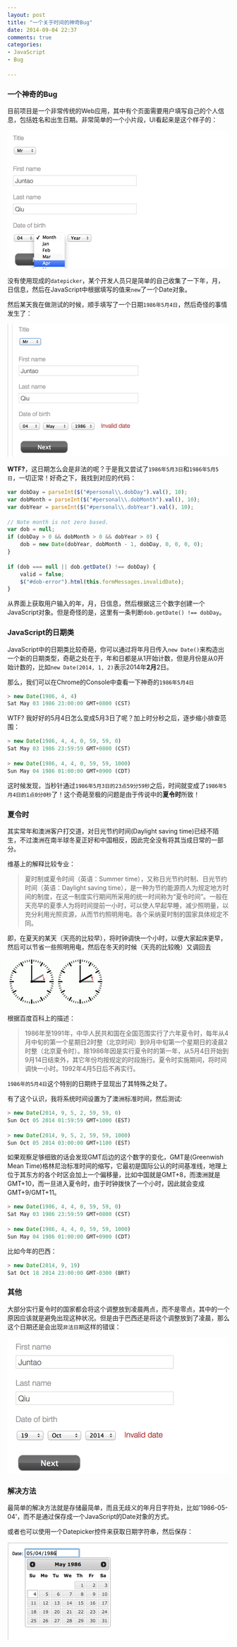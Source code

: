 ```yaml
---
layout: post
title: "一个关于时间的神奇Bug"
date: 2014-09-04 22:37
comments: true
categories: 
- JavaScript
- Bug

---
```

### 一个神奇的Bug

目前项目是一个非常传统的Web应用，其中有个页面需要用户填写自己的个人信息，包括姓名和出生日期。非常简单的一个小片段，UI看起来是这个样子的：

![image](/images/2014/09/personal-resized.png)

没有使用现成的`datepicker`，某个开发人员只是简单的自己收集了一下年，月，日信息，然后在JavaScript中根据填写的值来`new`了一个Date对象。

然后某天我在做测试的时候，顺手填写了一个日期`1986年5月4日`，然后奇怪的事情发生了：

![image](/images/2014/09/invalid-date-resized.png)

**WTF?**，这日期怎么会是非法的呢？于是我又尝试了`1986年5月3日`和`1986年5月5日`，一切正常！好奇之下，我找到对应的代码：

```js
var dobDay = parseInt($("#personal\\.dobDay").val(), 10);
var dobMonth = parseInt($("#personal\\.dobMonth").val(), 10);
var dobYear = parseInt($("#personal\\.dobYear").val(), 10);

// Note month is not zero based.
var dob = null;
if (dobDay > 0 && dobMonth > 0 && dobYear > 0) {
    dob = new Date(dobYear, dobMonth - 1, dobDay, 0, 0, 0, 0);
}

if (dob === null || dob.getDate() !== dobDay) {
    valid = false;
    $("#dob-error").html(this.formMessages.invalidDate);
}
```

从界面上获取用户输入的年，月，日信息，然后根据这三个数字创建一个JavaScript对象。但是奇怪的是，这里有一条判断`dob.getDate() !== dobDay`。

### JavaScript的日期类

JavaScript中的日期类比较奇葩，你可以通过将年月日传入`new Date()`来构造出一个新的日期类型，奇葩之处在于，年和日都是从1开始计数，但是月份是从0开始计数的，比如`new Date(2014, 1, 2)`表示2014年**2月**2日。

那么，我们可以在Chrome的Console中查看一下神奇的`1986年5月4日`

```js
> new Date(1986, 4, 4)
Sat May 03 1986 23:00:00 GMT+0800 (CST)
```

WTF? 我好好的5月4日怎么变成5月3日了呢？加上时分秒之后，逐步缩小排查范围：

```js
> new Date(1986, 4, 4, 0, 59, 59, 0)
Sat May 03 1986 23:59:59 GMT+0800 (CST)

> new Date(1986, 4, 4, 0, 59, 59, 1000)
Sun May 04 1986 01:00:00 GMT+0900 (CDT)
```

这时候发现，当秒针通过`1986年5月3日的23点59分59秒`之后，时间就变成了`1986年5月4日的1点0分0秒`了！这个奇葩至极的问题是由于传说中的**夏令时**所致！

### 夏令时

其实常年和澳洲客户打交道，对日光节约时间(Daylight saving time)已经不陌生，不过澳洲在南半球冬夏正好和中国相反，因此完全没有将其当成日常的一部分。

维基上的解释比较专业：

> 夏时制或夏令时间（英语：Summer time），又称日光节约时制、日光节约时间（英语：Daylight saving time），是一种为节约能源而人为规定地方时间的制度，在这一制度实行期间所采用的统一时间称为“夏令时间”。一般在天亮早的夏季人为将时间提前一小时，可以使人早起早睡，减少照明量，以充分利用光照资源，从而节约照明用电。各个采纳夏时制的国家具体规定不同。

即，在夏天的某天（天亮的比较早），将时钟调快一个小时，以便大家起床更早，然后可以节省一些照明用电，然后在冬天的时候（天亮的比较晚）又调回去

![image](/images/2014/09/dst.png)


根据百度百科上的描述：

> 1986年至1991年，中华人民共和国在全国范围实行了六年夏令时，每年从4月中旬的第一个星期日2时整（北京时间）到9月中旬第一个星期日的凌晨2时整（北京夏令时）。除1986年因是实行夏令时的第一年，从5月4日开始到9月14日结束外，其它年份均按规定的时段施行。夏令时实施期间，将时间调快一小时。1992年4月5日后不再实行。

`1986年的5月4日`这个特别的日期终于显现出了其特殊之处了。

有了这个认识，我将系统时间设置为了澳洲标准时间，然后测试:

```js
> new Date(2014, 9, 5, 2, 59, 59, 0)
Sun Oct 05 2014 01:59:59 GMT+1000 (EST)

> new Date(2014, 9, 5, 2, 59, 59, 1000)
Sun Oct 05 2014 03:00:00 GMT+1100 (EST)
```

如果观察足够细致的话会发现GMT后边的这个数字的变化，GMT是(Greenwish Mean Time)格林尼治标准时间的缩写，它最初是国际公认的时间基准线，地理上位于其东方的各个时区会加上一个偏移量，比如中国就是GMT+8，而澳洲就是GMT+10，而一旦进入夏令时，由于时钟拨快了一个小时，因此就会变成GMT+9/GMT+11。

```js
> new Date(1986, 4, 4, 0, 59, 59, 0)
Sat May 03 1986 23:59:59 GMT+0800 (CST)

> new Date(1986, 4, 4, 0, 59, 59, 1000)
Sun May 04 1986 01:00:00 GMT+0900 (CDT)
```

比如今年的巴西：

```js
> new Date(2014, 9, 19)
Sat Oct 18 2014 23:00:00 GMT-0300 (BRT)
```

### 其他

大部分实行夏令时的国家都会将这个调整放到凌晨两点，而不是零点，其中的一个原因应该就是避免出现这种状况。但是由于巴西还是将这个调整放到了凌晨，那么这个日期还是会出现`非法日期`这样的错误：

![image](/images/2014/09/invalid-date-brasil-resized.png)


### 解决方法


最简单的解决方法就是存储最简单，而且无歧义的年月日字符处，比如'1986-05-04'，而不是通过保存成一个JavaScript的Date对象的方式。

或者也可以使用一个Datepicker控件来获取日期字符串，然后保存：

![image](/images/2014/09/date-picker-resized.png)
